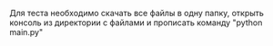 
Для теста необходимо скачать все файлы в одну папку, открыть консоль из директории с файлами и прописать команду "python main.py"
